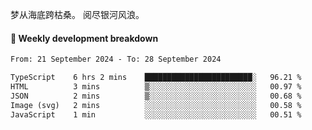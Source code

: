 梦从海底跨枯桑。
阅尽银河风浪。


#### 📝 Weekly development breakdown

<!--START_SECTION:waka-->

```txt
From: 21 September 2024 - To: 28 September 2024

TypeScript    6 hrs 2 mins    ████████████████████████░   96.21 %
HTML          3 mins          ▒░░░░░░░░░░░░░░░░░░░░░░░░   00.97 %
JSON          2 mins          ▒░░░░░░░░░░░░░░░░░░░░░░░░   00.68 %
Image (svg)   2 mins          ░░░░░░░░░░░░░░░░░░░░░░░░░   00.58 %
JavaScript    1 min           ░░░░░░░░░░░░░░░░░░░░░░░░░   00.51 %
```

<!--END_SECTION:waka-->




